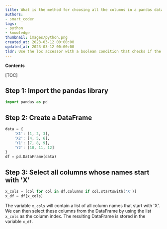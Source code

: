```yaml
---
title: What is the method for choosing all the columns in a pandas dataframe that begin with the letter x?
authors:
- smart_coder
tags:
- python
- knowledge
thumbnail: images/python.png
created_at: 2023-03-12 00:00:00
updated_at: 2023-03-12 00:00:00
tldr: Use the loc accessor with a boolean condition that checks if the column names start with `X` df.loc[, df.columns.str.startswith(`X`)].
---
```


**Contents**

[TOC]

## Step 1: Import the pandas library

```python
import pandas as pd
```

## Step 2: Create a DataFrame

```python
data = {
    'X1': [1, 2, 3],
    'X2': [4, 5, 6],
    'Y1': [7, 8, 9],
    'Y2': [10, 11, 12]
}
df = pd.DataFrame(data)
```

## Step 3: Select all columns whose names start with 'X'

```python
x_cols = [col for col in df.columns if col.startswith('X')]
x_df = df[x_cols]
```

The variable `x_cols` will contain a list of all column names that start with 'X'. We can then select these columns from the DataFrame by using the list `x_cols` as the column index. The resulting DataFrame is stored in the variable `x_df`.
